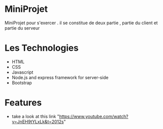 # MiniProjet

MiniProjet pour s'exercer . il se constitue de deux partie , partie du client et partie du serveur

# Les Technologies

- HTML
- CSS
- Javascript
- Node.js and express framework for server-side
- Bootstrap

# Features

- take a look at this link "https://www.youtube.com/watch?v=JnEH9tYLxLk&t=2012s"
